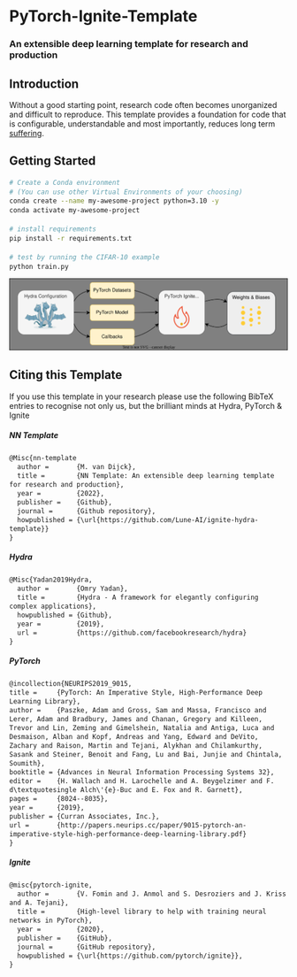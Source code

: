 # PyTorch-Ignite-Template
### An extensible deep learning template for research and production

## Introduction
Without a good starting point, research code often becomes unorganized and difficult to reproduce. This template provides a foundation for code that is configurable, understandable and most importantly, reduces long term [suffering](http://karpathy.github.io/2019/04/25/recipe/).

## Getting Started
```bash
# Create a Conda environment
# (You can use other Virtual Environments of your choosing)
conda create --name my-awesome-project python=3.10 -y
conda activate my-awesome-project

# install requirements
pip install -r requirements.txt

# test by running the CIFAR-10 example
python train.py
```

![](https://github.com/Lune-AI/pytorch-ignite-template/blob/resources/ignite-diagram.svg)

## Citing this Template
If you use this template in your research please use the following BibTeX entries to recognise not only us, but the brilliant minds at Hydra, PyTorch & Ignite

##### NN Template
```
@Misc{nn-template
  author =       {M. van Dijck},
  title =        {NN Template: An extensible deep learning template for research and production},
  year =         {2022},
  publisher =    {Github},
  journal =      {Github repository},
  howpublished = {\url{https://github.com/Lune-AI/ignite-hydra-template}}
}
```
##### Hydra
```
@Misc{Yadan2019Hydra,
  author =       {Omry Yadan},
  title =        {Hydra - A framework for elegantly configuring complex applications},
  howpublished = {Github},
  year =         {2019},
  url =          {https://github.com/facebookresearch/hydra}
}
```
##### PyTorch
```
@incollection{NEURIPS2019_9015,
title =     {PyTorch: An Imperative Style, High-Performance Deep Learning Library},
author =    {Paszke, Adam and Gross, Sam and Massa, Francisco and Lerer, Adam and Bradbury, James and Chanan, Gregory and Killeen, Trevor and Lin, Zeming and Gimelshein, Natalia and Antiga, Luca and Desmaison, Alban and Kopf, Andreas and Yang, Edward and DeVito, Zachary and Raison, Martin and Tejani, Alykhan and Chilamkurthy, Sasank and Steiner, Benoit and Fang, Lu and Bai, Junjie and Chintala, Soumith},
booktitle = {Advances in Neural Information Processing Systems 32},
editor =    {H. Wallach and H. Larochelle and A. Beygelzimer and F. d\textquotesingle Alch\'{e}-Buc and E. Fox and R. Garnett},
pages =     {8024--8035},
year =      {2019},
publisher = {Curran Associates, Inc.},
url =       {http://papers.neurips.cc/paper/9015-pytorch-an-imperative-style-high-performance-deep-learning-library.pdf}
}
```
##### Ignite
```
@misc{pytorch-ignite,
  author =       {V. Fomin and J. Anmol and S. Desroziers and J. Kriss and A. Tejani},
  title =        {High-level library to help with training neural networks in PyTorch},
  year =         {2020},
  publisher =    {GitHub},
  journal =      {GitHub repository},
  howpublished = {\url{https://github.com/pytorch/ignite}},
}
```
